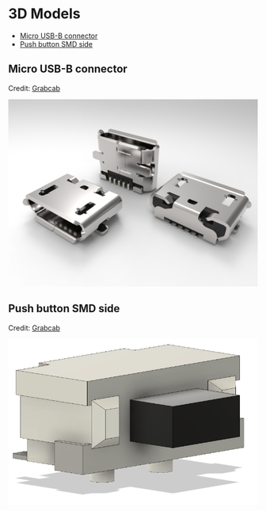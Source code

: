 # 3D Models

- [Micro USB-B connector](#micro-usb-b-connector)
- [Push button SMD side](#push-button-smd-side)

## Micro USB-B connector

Credit: [Grabcab](https://grabcad.com/library/micro-usb-1)

![](../images/3d_models/micro-usb-b-connector.jpg)

## Push button SMD side

Credit: [Grabcab](https://grabcad.com/library/smd-side-push-button-2x4x3-5-mm-1)

![](../images/3d_models/smd-side-push-button-2x4x305mm.png)
